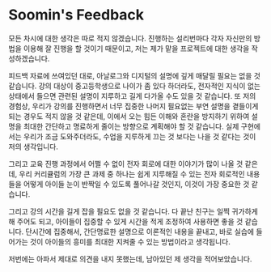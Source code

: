 # Soomin's Feedback

모든 차시에 대한 생각은 따로 적지 않겠습니다. 진행하는 설리번마다 각자 자신만의 방법을 이용해 잘 진행을 할 것이기 때문이고, 저는 제가 맡을 프로젝트에 대한 생각을 작성하겠습니다.

피드백 자료에 쓰여있던 대로, 아날로그와 디지털의 설명에 깊게 매달릴 필요는 없을 것 같습니다. 강의 대상이 중고등학생으로 나이가 좀 있다 하더라도, 전자적인 지식이 없는 상태에서 들으면 관련된 설명이 지루하고 길게 다가올 수도 있을 것 같습니다. 또 저의 경험상, 우리가 강의를 진행하면서 너무 집중한 나머지 필요없는 부연 설명을 곁들이게 되는 경우도 적지 않을 것 같은데, 이에서 오는 힘든 이해와 혼란을 방지하기 위하여 설명을 최대한 간단하고 명료하게 줄이는 방향으로 계획해야 할 것 같습니다. 실제 구현에서는 우리가 조금 도와주더라도, 수업을 지루하게 끄는 것 보다는 나을 것 같다는 것이 저의 생각입니다.

그리고 교육 진행 과정에서 어쩔 수 없이 전자 회로에 대한 이야기가 많이 나올 것 같은데, 우리 커리큘럼의 가장 큰 과제 중 하나는 쉽게 지루해질 수 있는 전자 회로적인 내용들을 어떻게 아이들 눈이 반짝일 수 있도록 풀어나갈 것인지, 이것이 가장 중요한 것 같습니다.

그리고 강의 시간을 길게 잡을 필요도 없을 것 같습니다. 다 끝난 친구는 일찍 귀가하게 해 주어도 되고, 아이들이 집중할 수 있게 시간을 적게 조정하여 사용하면 좋을 것 같습니다. 단시간에 집중해서, 간단명료한 설명으로 이론적인 내용을 끝내고, 바로 실습에 들어가는 것이 아이들의 흥미를 최대한 지켜줄 수 있는 방법이라고 생각됩니다.

저번에는 아파서 제대로 의견을 내지 못했는데, 남아있던 제 생각을 적어보았습니다.
